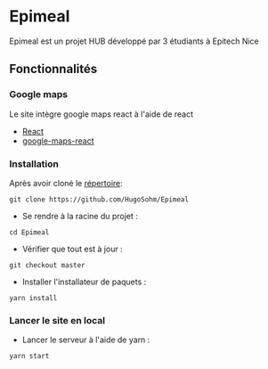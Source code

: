 # Epimeal

Epimeal est un projet HUB développé par 3 étudiants à Epitech Nice

## Fonctionnalités

### Google maps

Le site intègre google maps react à l'aide de react

- [React](https://www.npmjs.com/package/react)
- [google-maps-react](https://www.npmjs.com/package/google-maps-react)

### Installation

Après avoir cloné le [répertoire](https://github.com/RayNjeri/GoogleMaps-React.git):

```
git clone https://github.com/HugoSohm/Epimeal
```

- Se rendre à la racine du projet :

```
cd Epimeal
```

- Vérifier que tout est à jour :

```
git checkout master
```

- Installer l'installateur de paquets :

```
yarn install
```

### Lancer le site en local

- Lancer le serveur à l'aide de yarn :

```
yarn start
```
